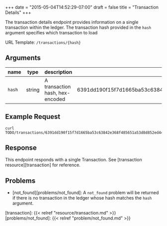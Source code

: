 +++
date  = "2015-05-04T14:52:29-07:00"
draft = false
title = "Transaction Details"
+++

The transaction details endpoint provides information on a single transaction 
within the ledger. The transaction hash provided in the `hash` argument specifies
which transaction to load

URL Template: `/transactions/{hash}`

## Arguments

|  name |  type  |           description           |                             example                              |
| ----- | ------ | ------------------------------- | ---------------------------------------------------------------- |
| `hash` | string | A transaction hash, hex-encoded | 6391dd190f15f7d1665ba53c63842e368f485651a53d8d852ed442a446d1c69a |

## Example Request

```
curl TODO/transactions/6391dd190f15f7d1665ba53c63842e368f485651a53d8d852ed442a446d1c69a
```

## Response

This endpoint responds with a single Transaction.  See [transaction resource][transaction] for reference.

## Problems

- [not_found][problems/not_found]: A `not_found` problem will be returned if there is no transaction in the ledger whose hash matches the `hash` argument.

[transaction]: {{< relref "resource/transaction.md" >}}
[problems/not_found]: {{< relref "problem/not_found.md" >}}
